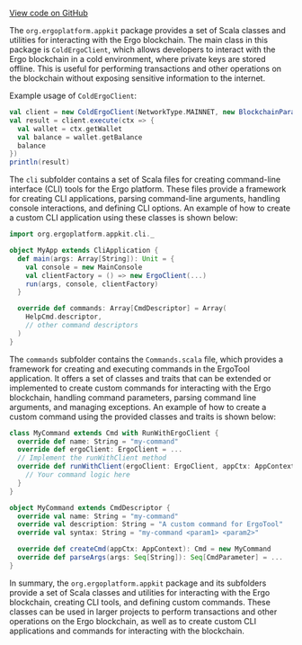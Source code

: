 [View code on GitHub](https://github.com/ergoplatform/ergo-appkit/.autodoc/docs/json/appkit/src/main/scala/org/ergoplatform/appkit)

The `org.ergoplatform.appkit` package provides a set of Scala classes and utilities for interacting with the Ergo blockchain. The main class in this package is `ColdErgoClient`, which allows developers to interact with the Ergo blockchain in a cold environment, where private keys are stored offline. This is useful for performing transactions and other operations on the blockchain without exposing sensitive information to the internet.

Example usage of `ColdErgoClient`:

```scala
val client = new ColdErgoClient(NetworkType.MAINNET, new BlockchainParameters("localhost", 9052))
val result = client.execute(ctx => {
  val wallet = ctx.getWallet
  val balance = wallet.getBalance
  balance
})
println(result)
```

The `cli` subfolder contains a set of Scala files for creating command-line interface (CLI) tools for the Ergo platform. These files provide a framework for creating CLI applications, parsing command-line arguments, handling console interactions, and defining CLI options. An example of how to create a custom CLI application using these classes is shown below:

```scala
import org.ergoplatform.appkit.cli._

object MyApp extends CliApplication {
  def main(args: Array[String]): Unit = {
    val console = new MainConsole
    val clientFactory = () => new ErgoClient(...)
    run(args, console, clientFactory)
  }

  override def commands: Array[CmdDescriptor] = Array(
    HelpCmd.descriptor,
    // other command descriptors
  )
}
```

The `commands` subfolder contains the `Commands.scala` file, which provides a framework for creating and executing commands in the ErgoTool application. It offers a set of classes and traits that can be extended or implemented to create custom commands for interacting with the Ergo blockchain, handling command parameters, parsing command line arguments, and managing exceptions. An example of how to create a custom command using the provided classes and traits is shown below:

```scala
class MyCommand extends Cmd with RunWithErgoClient {
  override def name: String = "my-command"
  override def ergoClient: ErgoClient = ...
  // Implement the runWithClient method
  override def runWithClient(ergoClient: ErgoClient, appCtx: AppContext): Unit = {
    // Your command logic here
  }
}

object MyCommand extends CmdDescriptor {
  override val name: String = "my-command"
  override val description: String = "A custom command for ErgoTool"
  override val syntax: String = "my-command <param1> <param2>"

  override def createCmd(appCtx: AppContext): Cmd = new MyCommand
  override def parseArgs(args: Seq[String]): Seq[CmdParameter] = ...
}
```

In summary, the `org.ergoplatform.appkit` package and its subfolders provide a set of Scala classes and utilities for interacting with the Ergo blockchain, creating CLI tools, and defining custom commands. These classes can be used in larger projects to perform transactions and other operations on the Ergo blockchain, as well as to create custom CLI applications and commands for interacting with the blockchain.
